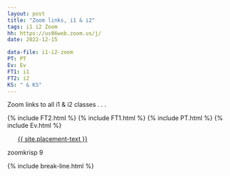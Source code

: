 ```yaml
---
layout: post
title: "Zoom links, i1 & i2"
tags: i1 i2 Zoom
hh: https://us06web.zoom.us/j/
date: 2022-12-15

data-file: i1-i2-zoom
PT: PT
Ev: Ev
FT1: i1
FT2: i2
KS: " & KS"
---
```


Zoom links to all i1 & i2 classes . . .

{% include FT2.html %}
{% include FT1.html %}
{% include PT.html %}
{% include Ev.html %}

<div class="wrap">
  <ul style="list-style: none;" class="buttons">
    <li class="buttons__item">
      <a class="shiney" href="{{ site.placement-link }}">{{ site.placement-text }}</a>
    </li>
  </ul>
  <p>zoomkrisp 9</p>
</div>

{% include break-line.html %}

